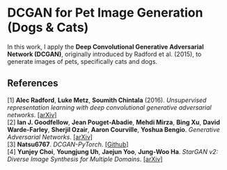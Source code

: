 # DCGAN for Pet Image Generation (Dogs & Cats)
In this work, I apply the **Deep Convolutional Generative Adversarial Network (DCGAN)**, originally introduced by Radford et al. (2015), to generate images of pets, specifically cats and dogs.
## References
[1] **Alec Radford**,  **Luke Metz**, **Soumith Chintala** (2016). *Unsupervised representation learning with deep convolutional generative adversarial networks*. [[arXiv]](https://arxiv.org/pdf/1511.06434)\
[2] **Ian J. Goodfellow**, **Jean Pouget-Abadie**, **Mehdi Mirza**, **Bing Xu**, **David Warde-Farley**, **Sherjil Ozair**, **Aaron Courville**, **Yoshua Bengio**. *Generative Adversarial Networks*. [[arXiv]](https://arxiv.org/pdf/1406.2661)\
[3] **Natsu6767**. *DCGAN-PyTorch*. [[Github]](https://github.com/Natsu6767/DCGAN-PyTorch/tree/master)\
[4] **Yunjey Choi**, **Youngjung Uh**, **Jaejun Yoo**, **Jung-Woo Ha**. *StarGAN v2: Diverse Image Synthesis for Multiple Domains*. [[arXiv]](https://arxiv.org/pdf/1912.01865)